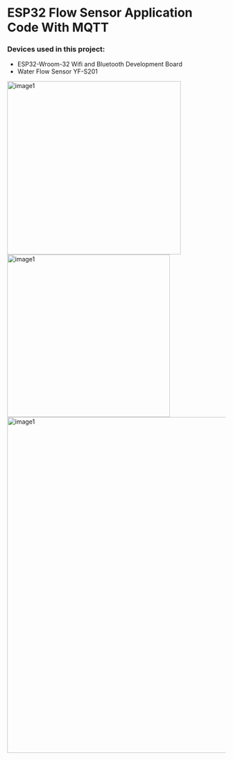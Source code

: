# ESP32 Flow Sensor Application Code With MQTT

### Devices used in this project:
 - ESP32-Wroom-32 Wifi and Bluetooth Development Board
 - Water Flow Sensor YF-S201
   
<img width="400" alt="image1" src="https://github.com/user-attachments/assets/f73c6597-5042-4927-b40f-0410c0d331a4">
<img width="375" alt="image1" src="https://github.com/user-attachments/assets/b4e0d5fc-9323-4a4c-97da-414992911bfc">
<img width="775" alt="image1" src="https://github.com/user-attachments/assets/e7d2fa2f-b6cc-4d8b-a250-7769cbdc5913">
